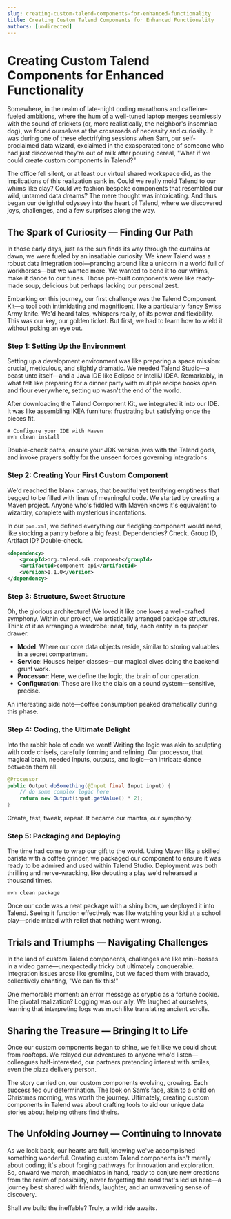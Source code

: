 ```yaml
---
slug: creating-custom-talend-components-for-enhanced-functionality
title: Creating Custom Talend Components for Enhanced Functionality
authors: [undirected]
---
```



# Creating Custom Talend Components for Enhanced Functionality

Somewhere, in the realm of late-night coding marathons and caffeine-fueled ambitions, where the hum of a well-tuned laptop merges seamlessly with the sound of crickets (or, more realistically, the neighbor's insomniac dog), we found ourselves at the crossroads of necessity and curiosity. It was during one of these electrifying sessions when Sam, our self-proclaimed data wizard, exclaimed in the exasperated tone of someone who had just discovered they're out of milk after pouring cereal, "What if we could create custom components in Talend?"

The office fell silent, or at least our virtual shared workspace did, as the implications of this realization sank in. Could we really mold Talend to our whims like clay? Could we fashion bespoke components that resembled our wild, untamed data dreams? The mere thought was intoxicating. And thus began our delightful odyssey into the heart of Talend, where we discovered joys, challenges, and a few surprises along the way.

## The Spark of Curiosity — Finding Our Path

In those early days, just as the sun finds its way through the curtains at dawn, we were fueled by an insatiable curiosity. We knew Talend was a robust data integration tool—prancing around like a unicorn in a world full of workhorses—but we wanted more. We wanted to bend it to our whims, make it dance to our tunes. Those pre-built components were like ready-made soup, delicious but perhaps lacking our personal zest.

Embarking on this journey, our first challenge was the Talend Component Kit—a tool both intimidating and magnificent, like a particularly fancy Swiss Army knife. We'd heard tales, whispers really, of its power and flexibility. This was our key, our golden ticket. But first, we had to learn how to wield it without poking an eye out.

### Step 1: Setting Up the Environment

Setting up a development environment was like preparing a space mission: crucial, meticulous, and slightly dramatic. We needed Talend Studio—a beast unto itself—and a Java IDE like Eclipse or IntelliJ IDEA. Remarkably, in what felt like preparing for a dinner party with multiple recipe books open and flour everywhere, setting up wasn't the end of the world. 

After downloading the Talend Component Kit, we integrated it into our IDE. It was like assembling IKEA furniture: frustrating but satisfying once the pieces fit.

```
# Configure your IDE with Maven
mvn clean install
```

Double-check paths, ensure your JDK version jives with the Talend gods, and invoke prayers softly for the unseen forces governing integrations.

### Step 2: Creating Your First Custom Component

We'd reached the blank canvas, that beautiful yet terrifying emptiness that begged to be filled with lines of meaningful code. We started by creating a Maven project. Anyone who's fiddled with Maven knows it's equivalent to wizardry, complete with mysterious incantations.

In our `pom.xml`, we defined everything our fledgling component would need, like stocking a pantry before a big feast. Dependencies? Check. Group ID, Artifact ID? Double-check.

```xml
<dependency>
    <groupId>org.talend.sdk.component</groupId>
    <artifactId>component-api</artifactId>
    <version>1.1.0</version>
</dependency>
```

### Step 3: Structure, Sweet Structure

Oh, the glorious architecture! We loved it like one loves a well-crafted symphony. Within our project, we artistically arranged package structures. Think of it as arranging a wardrobe: neat, tidy, each entity in its proper drawer.

- **Model**: Where our core data objects reside, similar to storing valuables in a secret compartment.
- **Service**: Houses helper classes—our magical elves doing the backend grunt work.
- **Processor**: Here, we define the logic, the brain of our operation.
- **Configuration**: These are like the dials on a sound system—sensitive, precise.

An interesting side note—coffee consumption peaked dramatically during this phase.

### Step 4: Coding, the Ultimate Delight

Into the rabbit hole of code we went! Writing the logic was akin to sculpting with code chisels, carefully forming and refining. Our processor, that magical brain, needed inputs, outputs, and logic—an intricate dance between them all.

```java
@Processor
public Output doSomething(@Input final Input input) {
    // do some complex logic here
    return new Output(input.getValue() * 2);
}
```

Create, test, tweak, repeat. It became our mantra, our symphony.

### Step 5: Packaging and Deploying

The time had come to wrap our gift to the world. Using Maven like a skilled barista with a coffee grinder, we packaged our component to ensure it was ready to be admired and used within Talend Studio. Deployment was both thrilling and nerve-wracking, like debuting a play we'd rehearsed a thousand times.

```shell
mvn clean package
```

Once our code was a neat package with a shiny bow, we deployed it into Talend. Seeing it function effectively was like watching your kid at a school play—pride mixed with relief that nothing went wrong.

## Trials and Triumphs — Navigating Challenges

In the land of custom Talend components, challenges are like mini-bosses in a video game—unexpectedly tricky but ultimately conquerable. Integration issues arose like gremlins, but we faced them with bravado, collectively chanting, "We can fix this!"

One memorable moment: an error message as cryptic as a fortune cookie. The pivotal realization? Logging was our ally. We laughed at ourselves, learning that interpreting logs was much like translating ancient scrolls.

## Sharing the Treasure — Bringing It to Life

Once our custom components began to shine, we felt like we could shout from rooftops. We relayed our adventures to anyone who'd listen—colleagues half-interested, our partners pretending interest with smiles, even the pizza delivery person.

The story carried on, our custom components evolving, growing. Each success fed our determination. The look on Sam’s face, akin to a child on Christmas morning, was worth the journey. Ultimately, creating custom components in Talend was about crafting tools to aid our unique data stories about helping others find theirs.

## The Unfolding Journey — Continuing to Innovate

As we look back, our hearts are full, knowing we've accomplished something wonderful. Creating custom Talend components isn't merely about coding; it's about forging pathways for innovation and exploration. So, onward we march, macchiatos in hand, ready to conjure new creations from the realm of possibility, never forgetting the road that's led us here—a journey best shared with friends, laughter, and an unwavering sense of discovery.

Shall we build the ineffable? Truly, a wild ride awaits.